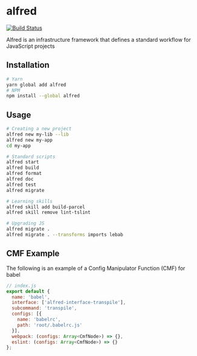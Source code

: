alfred
======
[![Build Status](https://travis-ci.com/amilajack/alfred.svg?token=stGf151gAJ11ZUi8LyvG&branch=master)](https://travis-ci.com/amilajack/alfred)

Alfred is an infrastructure framework that defines a standard workflow for JavaScript projects

## Installation
```bash
# Yarn
yarn global add alfred
# NPM
npm install --global alfred
```

## Usage
```bash
# Creating a new project
alfred new my-lib --lib
alfred new my-app
cd my-app

# Standard scripts
alfred start
alfred build
alfred format
alfred doc
alfred test
alfred migrate

# Learning skills
alfred skill add build-parcel
alfred skill remove lint-tslint

# Upgrading JS
alfred migrate .
alfred migrate . --transforms imports lebab
```

## CMF Example
The following is an example of a Config Manipulator Function (CMF) for babel
```js
// index.js
export default {
  name: 'babel',
  interface: ['alfred-interface-transpile'],
  subcommand: 'transpile',
  configs: [{
    name: 'babelrc',
    path: 'root/.babelrc.js'
  }],
  webpack: (configs: Array<CmfNode>) => {},
  eslint: (configs: Array<CmfNode>) => {}
};
```
